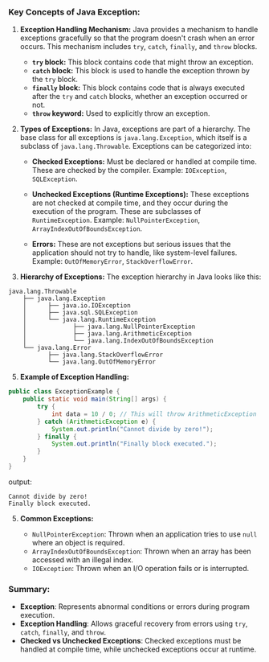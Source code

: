 ### Key Concepts of Java Exception:

1. **Exception Handling Mechanism:** Java provides a mechanism to handle exceptions gracefully so that the program doesn't crash when an error occurs. This mechanism includes `try`, `catch`, `finally`, and `throw` blocks.
    
    - **`try` block:** This block contains code that might throw an exception.
    - **`catch` block:** This block is used to handle the exception thrown by the `try` block.
    - **`finally` block:** This block contains code that is always executed after the `try` and `catch` blocks, whether an exception occurred or not.
    - **`throw` keyword:** Used to explicitly throw an exception.
2. **Types of Exceptions:** In Java, exceptions are part of a hierarchy. The base class for all exceptions is `java.lang.Exception`, which itself is a subclass of `java.lang.Throwable`. Exceptions can be categorized into:
    
    - **Checked Exceptions:** Must be declared or handled at compile time. These are checked by the compiler. Example: `IOException`, `SQLException`.
        
    - **Unchecked Exceptions (Runtime Exceptions):** These exceptions are not checked at compile time, and they occur during the execution of the program. These are subclasses of `RuntimeException`. Example: `NullPointerException`, `ArrayIndexOutOfBoundsException`.
        
    - **Errors:** These are not exceptions but serious issues that the application should not try to handle, like system-level failures. Example: `OutOfMemoryError`, `StackOverflowError`.
        
3. **Hierarchy of Exceptions:** The exception hierarchy in Java looks like this:

```
java.lang.Throwable
    ├── java.lang.Exception
    │      ├── java.io.IOException
    │      ├── java.sql.SQLException
    │      └── java.lang.RuntimeException
    │             ├── java.lang.NullPointerException
    │             ├── java.lang.ArithmeticException
    │             └── java.lang.IndexOutOfBoundsException
    └── java.lang.Error
           ├── java.lang.StackOverflowError
           └── java.lang.OutOfMemoryError
```

5. **Example of Exception Handling:**
```java
public class ExceptionExample {
    public static void main(String[] args) {
        try {
            int data = 10 / 0; // This will throw ArithmeticException
        } catch (ArithmeticException e) {
            System.out.println("Cannot divide by zero!");
        } finally {
            System.out.println("Finally block executed.");
        }
    }
}
```

output: 
```
Cannot divide by zero!
Finally block executed.
```

5. **Common Exceptions:**
    
    - `NullPointerException`: Thrown when an application tries to use `null` where an object is required.
    - `ArrayIndexOutOfBoundsException`: Thrown when an array has been accessed with an illegal index.
    - `IOException`: Thrown when an I/O operation fails or is interrupted.

### Summary:

- **Exception**: Represents abnormal conditions or errors during program execution.
- **Exception Handling**: Allows graceful recovery from errors using `try`, `catch`, `finally`, and `throw`.
- **Checked vs Unchecked Exceptions**: Checked exceptions must be handled at compile time, while unchecked exceptions occur at runtime.
